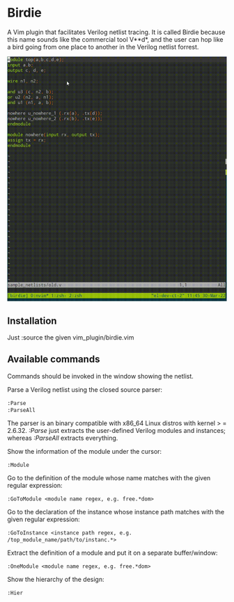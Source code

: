 # Birdie                                                                                                                             
A Vim plugin that facilitates Verilog netlist tracing. It is called Birdie because this name sounds like the commercial tool V\*\*d\*, and the user can hop like a bird going from one place to another in the Verilog netlist forrest.

![Birdie in action](https://github.com/tklam/birdie/blob/9f1e6b2807c2ab9fd65dd180b792acf6172794e6/birdie.gif)
  
## Installation
Just :source the given vim_plugin/birdie.vim
   
## Available commands
Commands should be invoked in the window showing the netlist.

Parse a Verilog netlist using the closed source parser:
```
:Parse
:ParseAll
```
The parser is an binary compatible with x86_64 Linux distros with kernel > = 2.6.32. *:Parse* just extracts the user-defined Verilog modules and instances; whereas *:ParseAll* extracts everything.

Show the information of the module under the cursor:
```
:Module
```  

Go to the definition of the module whose name matches with the given regular expression:
```
:GoToModule <module name regex, e.g. free.*dom>
```

Go to the declaration of the instance whose instance path matches with the given regular expression:
```
:GoToInstance <instance path regex, e.g. /top_module_name/path/to/instanc.*>
```

Extract the definition of a module and put it on a separate buffer/window:
```
:OneModule <module name regex, e.g. free.*dom>
```                                            

Show the hierarchy of the design:
```
:Hier
```
